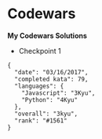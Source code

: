 # Codewars

**My Codewars Solutions** 

- Checkpoint 1
```
{
  "date": "03/16/2017",
  "completed kata": 79,
  "languages": {
    "Javascript": "3Kyu",
    "Python": "4Kyu"
  },
  "overall": "3kyu",
  "rank": "#1561"
}
```
